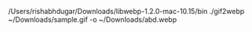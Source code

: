 /Users/rishabhdugar/Downloads/libwebp-1.2.0-mac-10.15/bin
./gif2webp ~/Downloads/sample.gif -o ~/Downloads/abd.webp
